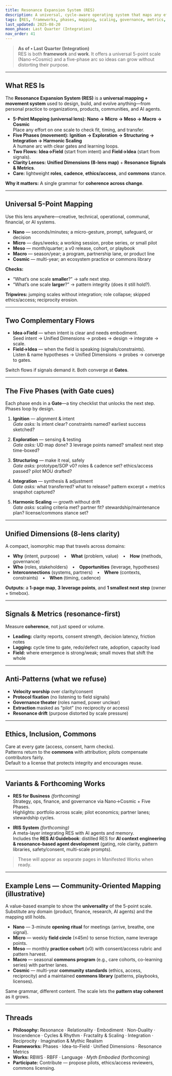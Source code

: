 ```yaml
---
title: Resonance Expansion System (RES)
description: A universal, cycle-aware operating system that maps any effort across Nano→Cosmic scale and moves it through five coherent phases—without resonance drift.
tags: [RES, frameworks, phases, mapping, scaling, governance, metrics, nano-to-cosmic, IRIS]
last_updated: 2025-08-20
moon_phase: Last Quarter (Integration)
nav_order: 41
---
```


> **As of • Last Quarter (Integration)**  
> RES is both **framework** and **work**. It offers a universal 5-point scale (Nano→Cosmic) and a five-phase arc so ideas can grow without distorting their purpose.

---

## What RES Is
The **Resonance Expansion System (RES)** is a **universal mapping + movement system** used to design, build, and evolve anything—from personal practice to organizations, products, communities, and AI agents.

- **5-Point Mapping (universal lens):** **Nano → Micro → Meso → Macro → Cosmic**  
  Place any effort on one scale to check fit, timing, and transfer.
- **Five Phases (movement):** **Ignition → Exploration → Structuring → Integration → Harmonic Scaling**  
  A humane arc with clear gates and learning loops.
- **Two Flows:** **Idea→Field** (start from intent) and **Field→Idea** (start from signals).  
- **Clarity Lenses:** **Unified Dimensions (8-lens map)** + **Resonance Signals & Metrics**.  
- **Care:** lightweight **roles**, **cadence**, **ethics/access**, and **commons** stance.

**Why it matters:** A single grammar for **coherence across change**.

---

## Universal 5-Point Mapping  
Use this lens anywhere—creative, technical, operational, communal, financial, or AI systems.

- **Nano** — seconds/minutes; a micro-gesture, prompt, safeguard, or decision  
- **Micro** — days/weeks; a working session, probe series, or small pilot  
- **Meso** — month/quarter; a v0 release, cohort, or playbook  
- **Macro** — season/year; a program, partnership lane, or product line  
- **Cosmic** — multi-year; an ecosystem practice or commons library

**Checks:**  
- “What’s one scale **smaller**?” → safe next step.  
- “What’s one scale **larger**?” → pattern integrity (does it still hold?).  

**Tripwires:** jumping scales without integration; role collapse; skipped ethics/access; reciprocity erosion.

---

## Two Complementary Flows  
- **Idea→Field** — when intent is clear and needs embodiment.  
  Seed intent → Unified Dimensions → probes → design → integrate → scale.  
- **Field→Idea** — when the field is speaking (signals/constraints).  
  Listen & name hypotheses → Unified Dimensions → probes → converge to gates.

Switch flows if signals demand it. Both converge at **Gates**.

---

## The Five Phases (with Gate cues)
Each phase ends in a **Gate**—a tiny checklist that unlocks the next step. Phases loop by design.

1. **Ignition** — alignment & intent  
   *Gate asks:* Is intent clear? constraints named? earliest success sketched?

2. **Exploration** — sensing & testing  
   *Gate asks:* UD map done? 3 leverage points named? smallest next step time-boxed?

3. **Structuring** — make it real, safely  
   *Gate asks:* prototype/SOP v0? roles & cadence set? ethics/access passed? pilot MOU drafted?

4. **Integration** — synthesis & adjustment  
   *Gate asks:* what transferred? what to release? pattern excerpt + metrics snapshot captured?

5. **Harmonic Scaling** — growth without drift  
   *Gate asks:* scaling criteria met? partner fit? stewardship/maintenance plan? license/commons stance set?

---

## Unified Dimensions (8-lens clarity)
A compact, isomorphic map that travels across domains:

- **Why** (intent, purpose) • **What** (problem, value) • **How** (methods, governance)  
- **Who** (roles, stakeholders) • **Opportunities** (leverage, hypotheses)  
- **Interconnections** (systems, partners) • **Where** (contexts, constraints) • **When** (timing, cadence)

**Outputs:** a **1-page map**, **3 leverage points**, and **1 smallest next step** (owner + timebox).

---

## Signals & Metrics (resonance-first)
Measure **coherence**, not just speed or volume.

- **Leading:** clarity reports, consent strength, decision latency, friction notes  
- **Lagging:** cycle time to gate, redo/defect rate, adoption, capacity load  
- **Field:** where emergence is strong/weak; small moves that shift the whole

---

## Anti-Patterns (what we refuse)  
- **Velocity worship** over clarity/consent  
- **Protocol fixation** (no listening to field signals)  
- **Governance theater** (roles named, power unclear)  
- **Extraction** masked as “pilot” (no reciprocity or access)  
- **Resonance drift** (purpose distorted by scale pressure)

---

## Ethics, Inclusion, Commons  
Care at every gate (access, consent, harm checks).  
Patterns return to the **commons** with attribution; pilots compensate contributors fairly.  
Default to a license that protects integrity and encourages reuse.

---

## Variants & Forthcoming Works  
- **RES for Business** *(forthcoming)*  
  Strategy, ops, finance, and governance via Nano→Cosmic + Five Phases.  
  Highlights: portfolio across scale; pilot economics; partner lanes; stewardship cycles.

- **IRIS System** *(forthcoming)*  
  A meta-layer integrating RES with AI agents and memory.  
  Includes the **RES AI Guidebook**: distilled RES for **AI context engineering & resonance-based agent development** (gating, role clarity, pattern libraries, safety/consent, multi-scale prompts).

> These will appear as separate pages in Manifested Works when ready.

---

## Example Lens — Community-Oriented Mapping (illustrative)  
A value-based example to show the **universality** of the 5-point scale. Substitute any domain (product, finance, research, AI agents) and the mapping still holds.

- **Nano** — 3-minute **opening ritual** for meetings (arrive, breathe, one signal).  
- **Micro** — weekly **field circle** (≤45m) to sense friction, name leverage points.  
- **Meso** — monthly **practice cohort** (v0) with consent/access rubric and pattern harvest.  
- **Macro** — seasonal **commons program** (e.g., care cohorts, co-learning series) with partner lanes.  
- **Cosmic** — multi-year **community standards** (ethics, access, reciprocity) and a maintained **commons library** (patterns, playbooks, licenses).

Same grammar, different content. The scale lets the **pattern stay coherent** as it grows.

---

## Threads
- **Philosophy:** Resonance · Relationality · Embodiment · Non-Duality · Inscendence · Cycles & Rhythm · Fractality & Scaling · Integration · Reciprocity · Imagination & Mythic Realism  
- **Frameworks:** Phases · Idea-to-Field · Unified Dimensions · Resonance Metrics  
- **Works:** RBWS · RBFF · Language · *Myth Embodied* (forthcoming)  
- **Participate:** Contribute — propose pilots, ethics/access reviewers, commons licensing.

